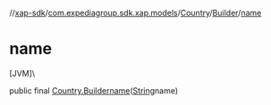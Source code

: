 //[xap-sdk](../../../../index.md)/[com.expediagroup.sdk.xap.models](../../index.md)/[Country](../index.md)/[Builder](index.md)/[name](name.md)

# name

[JVM]\

public final [Country.Builder](index.md)[name](name.md)([String](https://docs.oracle.com/javase/8/docs/api/java/lang/String.html)name)
